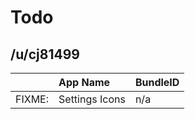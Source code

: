 # Todo

## /u/cj81499

|        | App Name       | BundleID |
| :----- | :------------- | :------- |
| FIXME: | Settings Icons | n/a      |

